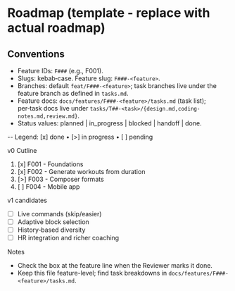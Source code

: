 # Roadmap (template - replace with actual roadmap)

## Conventions

- Feature IDs: `F###` (e.g., F001).
- Slugs: kebab‑case. Feature slug: `F###-<feature>`.
- Branches: default `feat/F###-<feature>`; task branches live under the feature branch as defined in `tasks.md`.
- Feature docs: `docs/features/F###-<feature>/tasks.md` (task list); per‑task docs live under `tasks/T##-<task>/{design.md,coding-notes.md,review.md}`.
- Status values: planned | in_progress | blocked | handoff | done.

--
Legend: [x] done • [>] in progress • [ ] pending

v0 Cutline

1. [x] F001 - Foundations
2. [x] F002 - Generate workouts from duration
3. [>] F003 - Composer formats
4. [ ] F004 - Mobile app

v1 candidates

- [ ] Live commands (skip/easier)
- [ ] Adaptive block selection
- [ ] History‑based diversity
- [ ] HR integration and richer coaching

Notes

- Check the box at the feature line when the Reviewer marks it done.
- Keep this file feature-level; find task breakdowns in `docs/features/F###-<feature>/tasks.md`.
